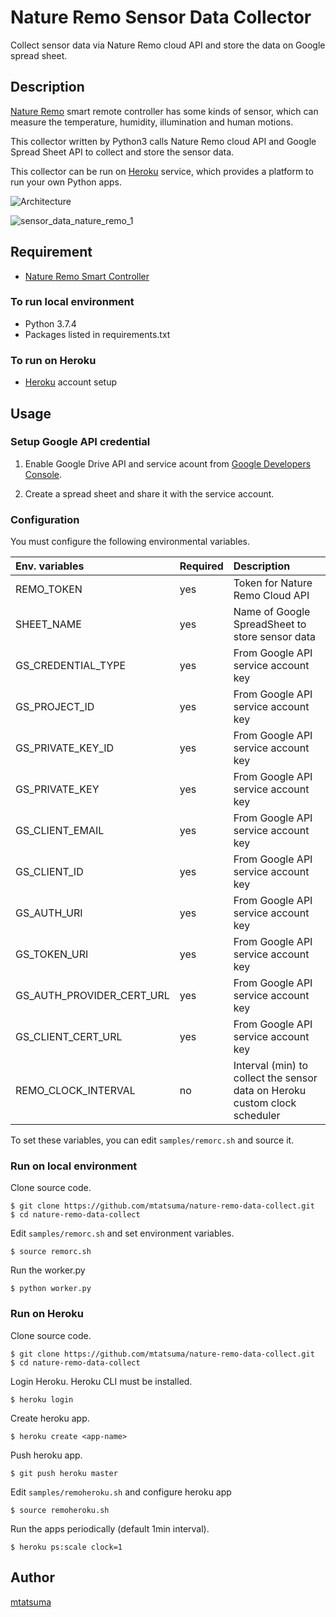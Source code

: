 # Nature Remo Sensor Data Collector

Collect sensor data via Nature Remo cloud API and store the data on
Google spread sheet.

## Description

[Nature Remo](https://nature.global/) smart remote controller has some
kinds of sensor, which can measure the temperature, humidity,
illumination and human motions.

This collector written by Python3 calls Nature Remo cloud API and
Google Spread Sheet API to collect and store the sensor data.

This collector can be run on [Heroku](https://www.heroku.com/home)
service, which provides a platform to run your own Python apps.

![Architecture](https://user-images.githubusercontent.com/48573325/66041590-29eeaf80-e555-11e9-9b0f-556cc083c392.jpg)

![sensor_data_nature_remo_1](https://user-images.githubusercontent.com/48573325/66041666-573b5d80-e555-11e9-9ea6-efd2689c268e.png)

## Requirement

- [Nature Remo Smart Controller](https://nature.global/)

### To run local environment

- Python 3.7.4
- Packages listed in requirements.txt

### To run on Heroku

- [Heroku](https://www.heroku.com/home) account setup

## Usage

### Setup Google API credential

1. Enable Google Drive API and service acount from [Google Developers
Console](https://console.developers.google.com/project).

2. Create a spread sheet and share it with the service account.

### Configuration

You must configure the following environmental variables.

| Env. variables | Required | Description |
|:---------------|:---------|:------------|
| REMO_TOKEN | yes | Token for Nature Remo Cloud API |
| SHEET_NAME | yes | Name of Google SpreadSheet to store sensor data |
| GS_CREDENTIAL_TYPE | yes | From Google API service account key |
| GS_PROJECT_ID | yes | From Google API service account key |
| GS_PRIVATE_KEY_ID | yes | From Google API service account key |
| GS_PRIVATE_KEY | yes | From Google API service account key |
| GS_CLIENT_EMAIL | yes | From Google API service account key |
| GS_CLIENT_ID | yes | From Google API service account key |
| GS_AUTH_URI | yes | From Google API service account key |
| GS_TOKEN_URI | yes | From Google API service account key |
| GS_AUTH_PROVIDER_CERT_URL | yes | From Google API service account key |
| GS_CLIENT_CERT_URL | yes | From Google API service account key |
| REMO_CLOCK_INTERVAL | no | Interval (min) to collect the sensor data on Heroku custom clock scheduler |

To set these variables, you can edit `samples/remorc.sh` and source it.

### Run on local environment

Clone source code.
```
$ git clone https://github.com/mtatsuma/nature-remo-data-collect.git
$ cd nature-remo-data-collect
```

Edit `samples/remorc.sh` and set environment variables.
```
$ source remorc.sh
```

Run the worker.py
```
$ python worker.py
```

### Run on Heroku

Clone source code.
```
$ git clone https://github.com/mtatsuma/nature-remo-data-collect.git
$ cd nature-remo-data-collect
```

Login Heroku. Heroku CLI must be installed.
```
$ heroku login
```

Create heroku app.
```
$ heroku create <app-name>
```

Push heroku app.
```
$ git push heroku master
```

Edit `samples/remoheroku.sh` and configure heroku app
```
$ source remoheroku.sh
```

Run the apps periodically (default 1min interval).
```
$ heroku ps:scale clock=1
```

## Author

[mtatsuma](https://github.com/mtatsuma)
